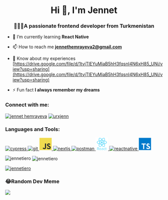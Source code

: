<h1 align="center">Hi 👋, I'm Jennet</h1>
<h3 align="center">👩🏻‍💻A passionate frontend developer from Turkmenistan</h3>


- 🌱 I’m currently learning **React Native**

- 📫 How to reach me **jennethemrayeva2@gmail.com**

- 📄 Know about my experiences [https://drive.google.com/file/d/1tvjTlEYuMiaB5hH3fqsnI4N6xH85_UNi/view?usp=sharing](https://drive.google.com/file/d/1tvjTlEYuMiaB5hH3fqsnI4N6xH85_UNi/view?usp=sharing)

- ⚡ Fun fact **I always remember my dreams**

<h3 align="left">Connect with me:</h3>
<p align="left">
<a href="https://linkedin.com/in/jennet hemrayeva" target="blank"><img align="center" src="https://raw.githubusercontent.com/rahuldkjain/github-profile-readme-generator/master/src/images/icons/Social/linked-in-alt.svg" alt="jennet hemrayeva" height="30" width="40" /></a>
<a href="https://instagram.com/urxjenn" target="blank"><img align="center" src="https://raw.githubusercontent.com/rahuldkjain/github-profile-readme-generator/master/src/images/icons/Social/instagram.svg" alt="urxjenn" height="30" width="40" /></a>
</p>

<h3 align="left">Languages and Tools:</h3>
<p align="left"> <a href="https://www.cypress.io" target="_blank" rel="noreferrer"> <img src="https://raw.githubusercontent.com/simple-icons/simple-icons/6e46ec1fc23b60c8fd0d2f2ff46db82e16dbd75f/icons/cypress.svg" alt="cypress" width="40" height="40"/> </a> <a href="https://git-scm.com/" target="_blank" rel="noreferrer"> <img src="https://www.vectorlogo.zone/logos/git-scm/git-scm-icon.svg" alt="git" width="40" height="40"/> </a> <a href="https://developer.mozilla.org/en-US/docs/Web/JavaScript" target="_blank" rel="noreferrer"> <img src="https://raw.githubusercontent.com/devicons/devicon/master/icons/javascript/javascript-original.svg" alt="javascript" width="40" height="40"/> </a> <a href="https://nextjs.org/" target="_blank" rel="noreferrer"> <img src="https://cdn.worldvectorlogo.com/logos/nextjs-2.svg" alt="nextjs" width="40" height="40"/> </a> <a href="https://postman.com" target="_blank" rel="noreferrer"> <img src="https://www.vectorlogo.zone/logos/getpostman/getpostman-icon.svg" alt="postman" width="40" height="40"/> </a> <a href="https://reactjs.org/" target="_blank" rel="noreferrer"> <img src="https://raw.githubusercontent.com/devicons/devicon/master/icons/react/react-original-wordmark.svg" alt="react" width="40" height="40"/> </a> <a href="https://reactnative.dev/" target="_blank" rel="noreferrer"> <img src="https://reactnative.dev/img/header_logo.svg" alt="reactnative" width="40" height="40"/> </a> <a href="https://www.typescriptlang.org/" target="_blank" rel="noreferrer"> <img src="https://raw.githubusercontent.com/devicons/devicon/master/icons/typescript/typescript-original.svg" alt="typescript" width="40" height="40"/> </a> </p>

<p><img align="left" src="https://github-readme-stats.vercel.app/api/top-langs?username=jennetiero&show_icons=true&locale=en&layout=compact" alt="jennetiero" /></p>

<p>&nbsp;<img align="center" src="https://github-readme-stats.vercel.app/api?username=jennetiero&show_icons=true&locale=en" alt="jennetiero" /></p>

<p align="left"> <a href="https://github.com/ryo-ma/github-profile-trophy"><img src="https://github-profile-trophy.vercel.app/?username=jennetiero" alt="jennetiero" /></a> </p>


### 😂Random Dev Meme
<img src="https://random-memer.herokuapp.com/" width="512px"/>
